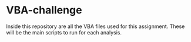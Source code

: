 # VBA-challenge
Inside this repository are all the VBA files used for this assignment. These will be the main scripts to run for each analysis.
